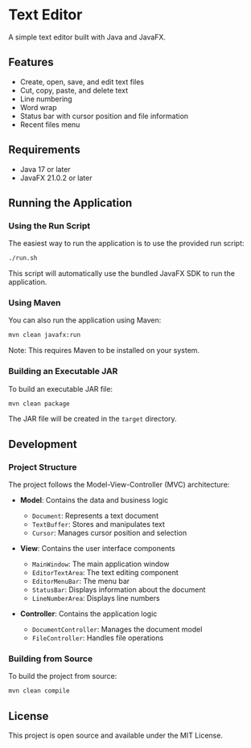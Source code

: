 # Text Editor

A simple text editor built with Java and JavaFX.

## Features

- Create, open, save, and edit text files
- Cut, copy, paste, and delete text
- Line numbering
- Word wrap
- Status bar with cursor position and file information
- Recent files menu

## Requirements

- Java 17 or later
- JavaFX 21.0.2 or later

## Running the Application

### Using the Run Script

The easiest way to run the application is to use the provided run script:

```bash
./run.sh
```

This script will automatically use the bundled JavaFX SDK to run the application.

### Using Maven

You can also run the application using Maven:

```bash
mvn clean javafx:run
```

Note: This requires Maven to be installed on your system.

### Building an Executable JAR

To build an executable JAR file:

```bash
mvn clean package
```

The JAR file will be created in the `target` directory.

## Development

### Project Structure

The project follows the Model-View-Controller (MVC) architecture:

- **Model**: Contains the data and business logic
  - `Document`: Represents a text document
  - `TextBuffer`: Stores and manipulates text
  - `Cursor`: Manages cursor position and selection

- **View**: Contains the user interface components
  - `MainWindow`: The main application window
  - `EditorTextArea`: The text editing component
  - `EditorMenuBar`: The menu bar
  - `StatusBar`: Displays information about the document
  - `LineNumberArea`: Displays line numbers

- **Controller**: Contains the application logic
  - `DocumentController`: Manages the document model
  - `FileController`: Handles file operations

### Building from Source

To build the project from source:

```bash
mvn clean compile
```

## License

This project is open source and available under the MIT License.
